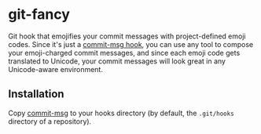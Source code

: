 # git-fancy
Git hook that emojifies your commit messages with project-defined emoji
codes. Since it's just a
[commit-msg hook](https://git-scm.com/docs/githooks#_commit_msg), you
can use any tool to compose your emoji-charged commit messages, and
since each emoji code gets translated to Unicode, your commit messages
will look great in any Unicode-aware environment.

## Installation
Copy [commit-msg](commit-msg) to your hooks directory (by default, the
`.git/hooks` directory of a repository).
